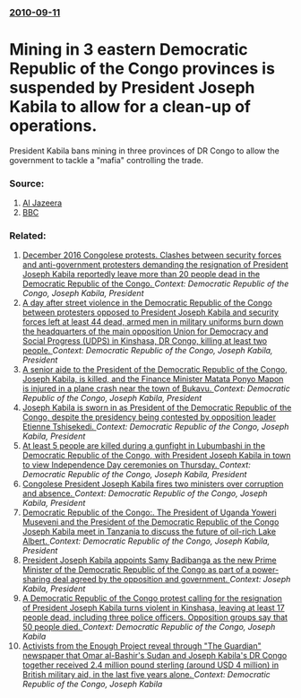 ### [2010-09-11](/news/2010/09/11/index.md)

# Mining in 3 eastern Democratic Republic of the Congo provinces is suspended by President Joseph Kabila to allow for a clean-up of operations. 

President Kabila bans mining in three provinces of DR Congo to allow the government to tackle a &quot;mafia&quot; controlling the trade.


### Source:

1. [Al Jazeera](http://english.aljazeera.net//news/africa/2010/09/201091155928846989.html)
2. [BBC](http://www.bbc.co.uk/news/world-africa-11269360)

### Related:

1. [December 2016 Congolese protests. Clashes between security forces and anti-government protesters demanding the resignation of President Joseph Kabila reportedly leave more than 20 people dead in the Democratic Republic of the Congo. ](/news/2016/12/20/december-2016-congolese-protests-clashes-between-security-forces-and-anti-government-protesters-demanding-the-resignation-of-president-jose.md) _Context: Democratic Republic of the Congo, Joseph Kabila, President_
2. [A day after street violence in the Democratic Republic of the Congo between protesters opposed to President Joseph Kabila and security forces left at least 44 dead, armed men in military uniforms burn down the headquarters of the main opposition Union for Democracy and Social Progress (UDPS) in Kinshasa, DR Congo, killing at least two people. ](/news/2016/09/20/a-day-after-street-violence-in-the-democratic-republic-of-the-congo-between-protesters-opposed-to-president-joseph-kabila-and-security-force.md) _Context: Democratic Republic of the Congo, Joseph Kabila, President_
3. [A senior aide to the President of the Democratic Republic of the Congo, Joseph Kabila, is killed, and the Finance Minister Matata Ponyo Mapon is injured in a plane crash near the town of Bukavu. ](/news/2012/02/12/a-senior-aide-to-the-president-of-the-democratic-republic-of-the-congo-joseph-kabila-is-killed-and-the-finance-minister-matata-ponyo-mapo.md) _Context: Democratic Republic of the Congo, Joseph Kabila, President_
4. [Joseph Kabila is sworn in as President of the Democratic Republic of the Congo, despite the presidency being contested by opposition leader Etienne Tshisekedi. ](/news/2011/12/20/joseph-kabila-is-sworn-in-as-president-of-the-democratic-republic-of-the-congo-despite-the-presidency-being-contested-by-opposition-leader.md) _Context: Democratic Republic of the Congo, Joseph Kabila, President_
5. [At least 5 people are killed during a gunfight in Lubumbashi in the Democratic Republic of the Congo, with President Joseph Kabila in town to view Independence Day ceremonies on Thursday. ](/news/2011/06/29/at-least-5-people-are-killed-during-a-gunfight-in-lubumbashi-in-the-democratic-republic-of-the-congo-with-president-joseph-kabila-in-town-t.md) _Context: Democratic Republic of the Congo, Joseph Kabila, President_
6. [Congolese President Joseph Kabila fires two ministers over corruption and absence. ](/news/2011/03/13/congolese-president-joseph-kabila-fires-two-ministers-over-corruption-and-absence.md) _Context: Democratic Republic of the Congo, Joseph Kabila, President_
7. [ Democratic Republic of the Congo:. The President of Uganda Yoweri Museveni and the President of the Democratic Republic of the Congo Joseph Kabila meet in Tanzania to discuss the future of oil-rich Lake Albert. ](/news/2007/09/8/democratic-republic-of-the-congo-the-president-of-uganda-yoweri-museveni-and-the-president-of-the-democratic-republic-of-the-congo-joseph.md) _Context: Democratic Republic of the Congo, Joseph Kabila, President_
8. [President Joseph Kabila appoints Samy Badibanga as the new Prime Minister of the Democratic Republic of the Congo as part of a power-sharing deal agreed by the opposition and government. ](/news/2016/11/17/president-joseph-kabila-appoints-samy-badibanga-as-the-new-prime-minister-of-the-democratic-republic-of-the-congo-as-part-of-a-power-sharing.md) _Context: Joseph Kabila, President_
9. [A Democratic Republic of the Congo protest calling for the resignation of President Joseph Kabila turns violent in Kinshasa, leaving at least 17 people dead, including three police officers. Opposition groups say that 50 people died. ](/news/2016/09/19/a-democratic-republic-of-the-congo-protest-calling-for-the-resignation-of-president-joseph-kabila-turns-violent-in-kinshasa-leaving-at-leas.md) _Context: Democratic Republic of the Congo, Joseph Kabila_
10. [Activists from the Enough Project reveal through "The Guardian" newspaper that Omar al-Bashir's Sudan and Joseph Kabila's DR Congo together received 2.4 million pound sterling (around USD 4 million) in British military aid, in the last five years alone. ](/news/2012/09/25/activists-from-the-enough-project-reveal-through-the-guardian-newspaper-that-omar-al-bashir-s-sudan-and-joseph-kabila-s-dr-congo-together.md) _Context: Democratic Republic of the Congo, Joseph Kabila_
